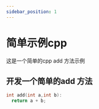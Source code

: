 ```yaml
---
sidebar_position: 1
---
```


# 简单示例cpp

这是一个简单的cpp add 方法示例

## 开发一个简单的add 方法

```cpp
int add(int a,int b):
  return a + b;
```
